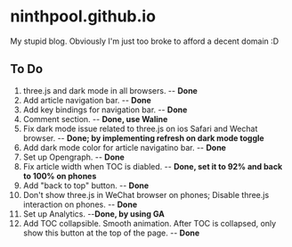 # ninthpool.github.io

My stupid blog. Obviously I'm just too broke to afford a decent domain :D


## To Do
1. three.js and dark mode in all browsers. -- **Done**
2. Add article navigation bar. -- **Done**
3. Add key bindings for navigation bar. -- **Done**
4. Comment section. -- **Done, use Waline**
5. Fix dark mode issue related to three.js on ios Safari and Wechat browser. -- **Done; by implementing refresh on dark mode toggle**
6. Add dark mode color for article navigatino bar. -- **Done**
7. Set up Opengraph. -- **Done**
8. Fix article width when TOC is diabled.  -- **Done, set it to 92% and back to 100% on phones**
9. Add "back to top" button. -- **Done**
10. Don't show three.js in WeChat browser on phones; Disable three.js interaction on phones. -- **Done**
11. Set up Analytics. --**Done, by using GA**
12. Add TOC collapsible. Smooth animation. After TOC is collapsed, only show this button at the top of the page. -- **Done**

